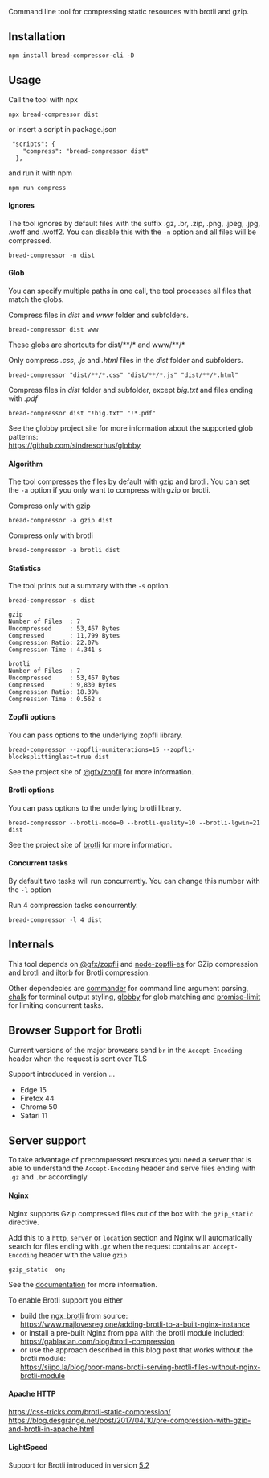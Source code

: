 Command line tool for compressing static resources with brotli and gzip. 


## Installation
```
npm install bread-compressor-cli -D
```


## Usage
Call the tool with npx
```
npx bread-compressor dist
```

or insert a script in package.json
```
 "scripts": {
	"compress": "bread-compressor dist"
  },
```
and run it with npm
```
npm run compress
```


#### Ignores
The tool ignores by default files with the suffix .gz, .br, .zip, .png, .jpeg, .jpg, .woff and .woff2.
You can disable this with the `-n` option and all files will be compressed.
```
bread-compressor -n dist
```


#### Glob
You can specify multiple paths in one call, the tool processes all files that match the globs.

Compress files in *dist* and *www* folder and subfolders.
``` 
bread-compressor dist www
```
These globs are shortcuts for dist/\*\*/* and www/\*\*/*


Only compress *.css*, *.js* and *.html* files in the *dist* folder and subfolders.
``` 
bread-compressor "dist/**/*.css" "dist/**/*.js" "dist/**/*.html"
```

Compress files in *dist* folder and subfolder, except *big.txt* and files ending with *.pdf*
```
bread-compressor dist "!big.txt" "!*.pdf"
```

See the globby project site for more information about the supported glob patterns:    
https://github.com/sindresorhus/globby


#### Algorithm
The tool compresses the files by default with gzip and brotli. You can set the `-a` option 
if you only want to compress with gzip or brotli.

Compress only with gzip
```
bread-compressor -a gzip dist
```

Compress only with brotli
```
bread-compressor -a brotli dist
```


#### Statistics
The tool prints out a summary with the `-s` option. 

```
bread-compressor -s dist
```

```                                    
gzip                                                              
Number of Files  : 7                                              
Uncompressed     : 53,467 Bytes                                   
Compressed       : 11,799 Bytes                                   
Compression Ratio: 22.07%                                         
Compression Time : 4.341 s                                        
                                                                  
brotli                                                            
Number of Files  : 7                                              
Uncompressed     : 53,467 Bytes                                   
Compressed       : 9,830 Bytes                                    
Compression Ratio: 18.39%                                         
Compression Time : 0.562 s                                        
```


#### Zopfli options
You can pass options to the underlying zopfli library. 

```
bread-compressor --zopfli-numiterations=15 --zopfli-blocksplittinglast=true dist
```

See the project site of [@gfx/zopfli](https://github.com/gfx/universal-zopfli-js) for more information.


#### Brotli options
You can pass options to the underlying brotli library. 

```
bread-compressor --brotli-mode=0 --brotli-quality=10 --brotli-lgwin=21 dist
```

See the project site of [brotli](https://www.npmjs.com/package/brotli) for more information.


#### Concurrent tasks
By default two tasks will run concurrently. You can change this number with the `-l` option

Run 4 compression tasks concurrently.
```
bread-compressor -l 4 dist
```


## Internals
This tool depends on [@gfx/zopfli](https://github.com/gfx/universal-zopfli-js) and [node-zopfli-es](https://github.com/jaeh/node-zopfli-es) for GZip compression
and [brotli](https://www.npmjs.com/package/brotli) and [iltorb](https://github.com/MayhemYDG/iltorb) for Brotli compression.

Other dependecies are [commander](https://github.com/tj/commander.js) for command line argument parsing, [chalk](https://github.com/chalk/chalk) for terminal output styling,  [globby](https://github.com/sindresorhus/globby) for glob matching and [promise-limit](https://github.com/featurist/promise-limit) for limiting concurrent tasks. 



## Browser Support for Brotli

Current versions of the major browsers send `br` in the `Accept-Encoding` header when the request is sent over TLS

Support introduced in version ...

  * Edge 15
  * Firefox 44
  * Chrome 50
  * Safari 11


## Server support

To take advantage of precompressed resources you need a server that is able to understand the `Accept-Encoding` header and serve files ending with `.gz` and `.br` accordingly.

#### Nginx 
Nginx supports Gzip compressed files out of the box with the `gzip_static` directive. 

Add this to a `http`, `server` or `location` section and Nginx will automatically search for files ending with .gz when the request contains an `Accept-Encoding` header with the value `gzip`. 
```
gzip_static  on;  
```
See the [documentation](http://nginx.org/en/docs/http/ngx_http_gzip_static_module.html) for more information.

To enable Brotli support you either 
  * build the [ngx_brotli](https://github.com/google/ngx_brotli) from source:          
    https://www.majlovesreg.one/adding-brotli-to-a-built-nginx-instance
  * or install a pre-built Nginx from ppa with the brotli module included:  
    https://gablaxian.com/blog/brotli-compression
  * or use the approach described in this blog post that works without the brotli module:    
    https://siipo.la/blog/poor-mans-brotli-serving-brotli-files-without-nginx-brotli-module


#### Apache HTTP
https://css-tricks.com/brotli-static-compression/     
https://blog.desgrange.net/post/2017/04/10/pre-compression-with-gzip-and-brotli-in-apache.html


#### LightSpeed
Support for Brotli introduced in version [5.2](https://www.litespeedtech.com/products/litespeed-web-server/release-log)



